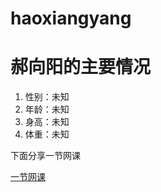 # haoxiangyang 
 <html lang="zh-cn">  
 <head>  
 <meta charset="utf-8"/>  
 <title>郝向阳的个人网页</title>  
 </head>  
 <body>  
 <h1>郝向阳的主要情况</h1>  
 <ol>  
 <li>性别：未知</li>  
 <li>年龄：未知</li>  
 <li>身高：未知</li>  
 <li>体重：未知</li>  
 </ol>  
 <p>下面分享一节网课</p>  
  <a href="https://b23.tv/HUXI35">一节网课</a>  
 </body>  
 </html> 
